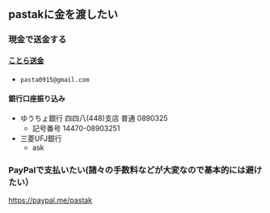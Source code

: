 ## pastakに金を渡したい

### 現金で送金する

#### [ことら送金](https://www.cotra.ne.jp/p2pservice/)

- `pasta0915@gmail.com`

#### 銀行口座振り込み

- ゆうちょ銀行 四四八(448)支店 普通 0890325
  - 記号番号 14470-08903251
- 三菱UFJ銀行
  - ask

### PayPalで支払いたい(諸々の手数料などが大変なので基本的には避けたい）

https://paypal.me/pastak
